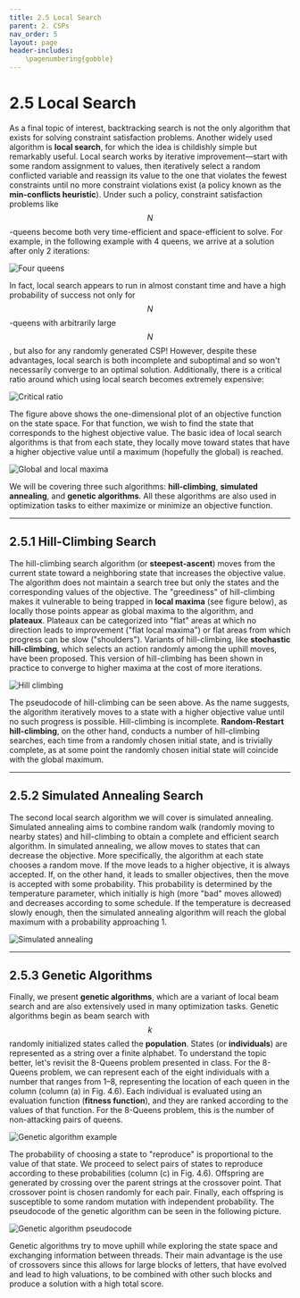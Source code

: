 ```yaml
---
title: 2.5 Local Search
parent: 2. CSPs
nav_order: 5
layout: page
header-includes:
    \pagenumbering{gobble}
---
```


# 2.5 Local Search

As a final topic of interest, backtracking search is not the only algorithm that exists for solving constraint satisfaction problems. Another widely used algorithm is **local search**, for which the idea is childishly simple but remarkably useful. Local search works by iterative improvement—start with some random assignment to values, then iteratively select a random conflicted variable and reassign its value to the one that violates the fewest constraints until no more constraint violations exist (a policy known as the **min-conflicts heuristic**). Under such a policy, constraint satisfaction problems like $$N$$-queens become both very time-efficient and space-efficient to solve. For example, in the following example with 4 queens, we arrive at a solution after only 2 iterations:

<img src="{{ site.baseurl }}/assets/images/four-queens.png" alt="Four queens" />

In fact, local search appears to run in almost constant time and have a high probability of success not only for $$N$$-queens with arbitrarily large $$N$$, but also for any randomly generated CSP! However, despite these advantages, local search is both incomplete and suboptimal and so won't necessarily converge to an optimal solution. Additionally, there is a critical ratio around which using local search becomes extremely expensive:

<img src="{{ site.baseurl }}/assets/images/critical-ratio.png" alt="Critical ratio" />

The figure above shows the one-dimensional plot of an objective function on the state space. For that function, we wish to find the state that corresponds to the highest objective value. The basic idea of local search algorithms is that from each state, they locally move toward states that have a higher objective value until a maximum (hopefully the global) is reached.

<img src="{{ site.baseurl }}/assets/images/maxima_global_local.png" alt="Global and local maxima" />

We will be covering three such algorithms: **hill-climbing**, **simulated annealing**, and **genetic algorithms**. All these algorithms are also used in optimization tasks to either maximize or minimize an objective function.

---

## 2.5.1 Hill-Climbing Search

The hill-climbing search algorithm (or **steepest-ascent**) moves from the current state toward a neighboring state that increases the objective value. The algorithm does not maintain a search tree but only the states and the corresponding values of the objective. The "greediness" of hill-climbing makes it vulnerable to being trapped in **local maxima** (see figure below), as locally those points appear as global maxima to the algorithm, and **plateaux**. Plateaux can be categorized into "flat" areas at which no direction leads to improvement ("flat local maxima") or flat areas from which progress can be slow ("shoulders"). Variants of hill-climbing, like **stochastic hill-climbing**, which selects an action randomly among the uphill moves, have been proposed. This version of hill-climbing has been shown in practice to converge to higher maxima at the cost of more iterations.

<img src="{{ site.baseurl }}/assets/images/hill_climb-1.png" alt="Hill climbing" />

The pseudocode of hill-climbing can be seen above. As the name suggests, the algorithm iteratively moves to a state with a higher objective value until no such progress is possible. Hill-climbing is incomplete. **Random-Restart hill-climbing**, on the other hand, conducts a number of hill-climbing searches, each time from a randomly chosen initial state, and is trivially complete, as at some point the randomly chosen initial state will coincide with the global maximum.

---

## 2.5.2 Simulated Annealing Search

The second local search algorithm we will cover is simulated annealing. Simulated annealing aims to combine random walk (randomly moving to nearby states) and hill-climbing to obtain a complete and efficient search algorithm. In simulated annealing, we allow moves to states that can decrease the objective. More specifically, the algorithm at each state chooses a random move. If the move leads to a higher objective, it is always accepted. If, on the other hand, it leads to smaller objectives, then the move is accepted with some probability. This probability is determined by the temperature parameter, which initially is high (more "bad" moves allowed) and decreases according to some schedule. If the temperature is decreased slowly enough, then the simulated annealing algorithm will reach the global maximum with a probability approaching 1.

<img src="{{ site.baseurl }}/assets/images/sim_ann-1.png" alt="Simulated annealing" />

---

## 2.5.3 Genetic Algorithms

Finally, we present **genetic algorithms**, which are a variant of local beam search and are also extensively used in many optimization tasks. Genetic algorithms begin as beam search with $$k$$ randomly initialized states called the **population**. States (or **individuals**) are represented as a string over a finite alphabet. To understand the topic better, let's revisit the 8-Queens problem presented in class. For the 8-Queens problem, we can represent each of the eight individuals with a number that ranges from 1–8, representing the location of each queen in the column (column (a) in Fig. 4.6). Each individual is evaluated using an evaluation function (**fitness function**), and they are ranked according to the values of that function. For the 8-Queens problem, this is the number of non-attacking pairs of queens.

<img src="{{ site.baseurl }}/assets/images/gen2-1.png" alt="Genetic algorithm example" />

The probability of choosing a state to "reproduce" is proportional to the value of that state. We proceed to select pairs of states to reproduce according to these probabilities (column (c) in Fig. 4.6). Offspring are generated by crossing over the parent strings at the crossover point. That crossover point is chosen randomly for each pair. Finally, each offspring is susceptible to some random mutation with independent probability. The pseudocode of the genetic algorithm can be seen in the following picture.

<img src="{{ site.baseurl }}/assets/images/genetic-1.png" alt="Genetic algorithm pseudocode" />

Genetic algorithms try to move uphill while exploring the state space and exchanging information between threads. Their main advantage is the use of crossovers since this allows for large blocks of letters, that have evolved and lead to high valuations, to be combined with other such blocks and produce a solution with a high total score.